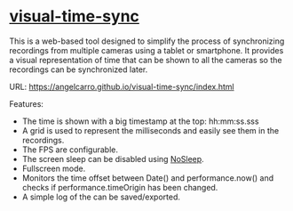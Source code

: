# [visual-time-sync](https://angelcarro.github.io/visual-time-sync/index.html)

This is a web-based tool designed to simplify the process of synchronizing recordings from multiple cameras using a tablet or smartphone. It provides a visual representation of time that can be shown to all the cameras so the recordings can be synchronized later. 

URL: https://angelcarro.github.io/visual-time-sync/index.html

Features:
 - The time is shown with a big timestamp at the top: hh:mm:ss.sss
 - A grid is used to represent the milliseconds and easily see them in the recordings.
 - The FPS are configurable.
 - The screen sleep can be disabled using [NoSleep](https://github.com/richtr/NoSleep.js).
 - Fullscreen mode.
 - Monitors the time offset between Date() and performance.now() and checks if performance.timeOrigin has been changed.
 - A simple log of the can be saved/exported.

